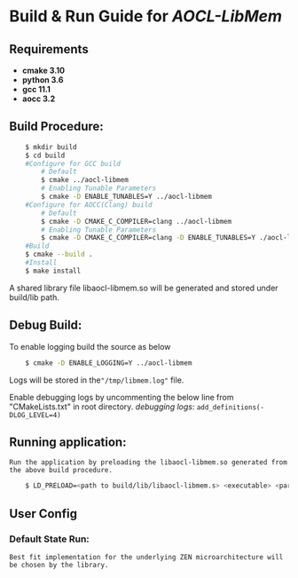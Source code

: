 # Build & Run Guide for **_AOCL-LibMem_**

## Requirements
 * **cmake 3.10**
 * **python 3.6**
 * **gcc 11.1**
 * **aocc 3.2**

## Build Procedure:
```sh
    $ mkdir build
    $ cd build
    #Configure for GCC build
        # Default
        $ cmake ../aocl-libmem
        # Enabling Tunable Parameters
        $ cmake -D ENABLE_TUNABLES=Y ../aocl-libmem
    #Configure for AOCC(Clang) build
        # Default
        $ cmake -D CMAKE_C_COMPILER=clang ../aocl-libmem
        # Enabling Tunable Parameters
        $ cmake -D CMAKE_C_COMPILER=clang -D ENABLE_TUNABLES=Y ./aocl-libmem
    #Build
    $ cmake --build .
    #Install
    $ make install
```

A shared library file libaocl-libmem.so will be generated and stored under build/lib path.

## Debug Build:
 To enable logging build the source as below
```sh
    $ cmake -D ENABLE_LOGGING=Y ../aocl-libmem
```
 Logs will be stored in the`"/tmp/libmem.log"` file.

 Enable debugging logs by uncommenting the below line from  "CMakeLists.txt" in root directory.
 _debugging logs_: `add_definitions(-DLOG_LEVEL=4)`

## Running application:
 ``Run the application by preloading the libaocl-libmem.so generated from the above build procedure.``
```sh
    $ LD_PRELOAD=<path to build/lib/libaocl-libmem.s> <executable> <params>
```

## User Config
###  Default State Run:
 ``Best fit implementation for the underlying ZEN microarchitecture will be chosen by the library.``

